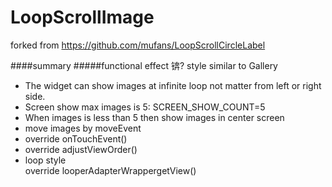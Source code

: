# LoopScrollImage

forked from https://github.com/mufans/LoopScrollCircleLabel

####summary
#####functional effect 锛?
style similar to  Gallery <br/>

- The widget can show images at infinite loop not matter from left or right side. <br/>
- Screen show max images is 5: SCREEN_SHOW_COUNT=5<br/>
- When images is less than 5 then show images in center screen<br/>
- move images by moveEvent<br/>
- override onTouchEvent()<br/>
- override adjustViewOrder()<br/>
- loop style<br/>
  override looperAdapterWrappergetView() <br/>
